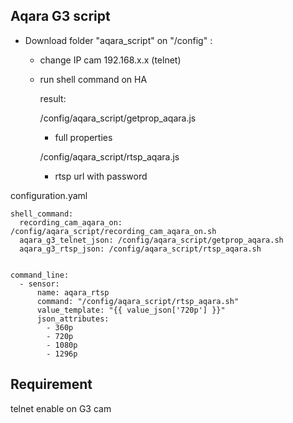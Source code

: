 ## Aqara G3 script ##
* Download folder "aqara_script" on "/config" :
  * change IP cam 192.168.x.x (telnet)
  * run shell command on HA
    
    result:

       /config/aqara_script/getprop_aqara.js
    
      * full properties

       /config/aqara_script/rtsp_aqara.js
    
       * rtsp url with password

configuration.yaml

    shell_command:
      recording_cam_aqara_on: /config/aqara_script/recording_cam_aqara_on.sh
      aqara_g3_telnet_json: /config/aqara_script/getprop_aqara.sh
      aqara_g3_rtsp_json: /config/aqara_script/rtsp_aqara.sh


    command_line:
      - sensor:
          name: aqara_rtsp
          command: "/config/aqara_script/rtsp_aqara.sh"
          value_template: "{{ value_json['720p'] }}"
          json_attributes:
            - 360p
            - 720p
            - 1080p
            - 1296p


## Requirement ##
telnet enable on G3 cam
